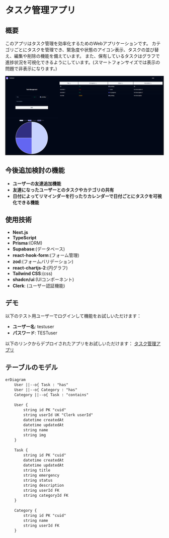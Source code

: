 # タスク管理アプリ

## 概要
このアプリはタスク管理を効率化するためのWebアプリケーションです。
カテゴリごとにタスクを管理でき、緊急度や状態のアイコン表示、タスクの並び替え、編集や削除の機能を備えています。
また、保有しているタスクはグラフで進捗状況を可視化できるようにしています。(スマートフォンサイズでは表示の問題で非表示になります。)


![スクリーンショット](./project-screenshot.png)


## 今後追加検討の機能
- **ユーザーの友達追加機能**
- **友達になったユーザーとのタスクやカテゴリの共有**
- **日付によってリマインダーを行ったりカレンダーで日付ごとにタスクを可視化できる機能**

## 使用技術
- **Next.js**
- **TypeScript**
- **Prisma**:(ORM)
- **Supabase**:(データベース)
- **react-hook-form**:(フォーム管理)
- **zod**:(フォームバリデーション)
- **react-chartjs-2**:(円グラフ)
- **Tailwind CSS**:(css)
- **shadcn/ui**:(UIコンポーネント)
- **Clerk**: (ユーザー認証機能)



## デモ
以下のテスト用ユーザーでログインして機能をお試しいただけます：

- **ユーザー名**: testuser  
- **パスワード**: TESTuser  

以下のリンクからデプロイされたアプリをお試しいただけます：
[タスク管理アプリ](https://task-management-application-sable.vercel.app/)


## テーブルのモデル
```mermaid
erDiagram
    User ||--o{ Task : "has"
    User ||--o{ Category : "has"
    Category ||--o{ Task : "contains"

    User {
        string id PK "cuid"
        string userId UK "Clerk userId"
        datetime createdAt
        datetime updatedAt
        string name
        string img
    }

    Task {
        string id PK "cuid"
        datetime createdAt
        datetime updatedAt
        string title
        string emergency
        string status
        string description
        string userId FK
        string categoryId FK
    }

    Category {
        string id PK "cuid"
        string name
        string userId FK
    }




